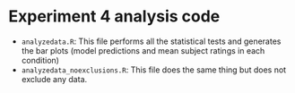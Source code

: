 Experiment 4 analysis code
===========================

* `analyzedata.R`: This file performs all the statistical tests and generates the bar plots (model predictions and mean subject ratings in each condition)
* `analyzedata_noexclusions.R`: This file does the same thing but does not exclude any data.